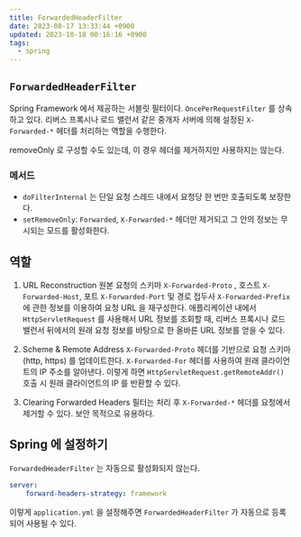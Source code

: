 ```yaml
---
title: ForwardedHeaderFilter
date: 2023-08-17 13:33:44 +0900
updated: 2023-10-18 00:16:16 +0900
tags:
  - spring
---
```


## `ForwardedHeaderFilter`

Spring Framework 에서 제공하는 서블릿 필터이다. `OncePerRequestFilter` 를 상속하고 있다.
리버스 프록시나 로드 밸런서 같은 중개자 서버에 의해 설정된 `X-Forwarded-*` 헤더를 처리하는 역할을 수행한다.

removeOnly 로 구성할 수도 있는데, 이 경우 헤더를 제거하지만 사용하지는 않는다.

### 메서드

- `doFilterInternal` 는 단일 요청 스레드 내에서 요청당 한 번만 호출되도록 보장한다.
- `setRemoveOnly`: `Forwarded`, `X-Forwarded-*` 헤더만 제거되고 그 안의 정보는 무시되는 모드를 활성화한다.

## 역할

1. URL Reconstruction
원본 요청의 스키마 `X-Forwarded-Proto` , 호스트 `X-Forwarded-Host`, 포트 `X-Forwarded-Port` 및 경로 접두사 `X-Forwarded-Prefix` 에 관한 정보를 이용하여 요청 URL 을 재구성한다.
애플리케이션 내에서 `HttpServletRequest` 를 사용해서 URL 정보를 조회할 때, 리버스 프록시나 로드 밸런서 뒤에서의 원래 요청 정보를 바탕으로 한 올바른 URL 정보를 얻을 수 있다.

2. Scheme & Remote Address
`X-Forwarded-Proto` 헤더를 기반으로 요청 스키마 (http, https) 를 업데이트한다.
`X-Forwarded-For` 헤더를 사용하여 원래 클라이언트의 IP 주소를 알아낸다. 이렇게 하면 `HttpServletRequest.getRemoteAddr()` 호출 시 원래 클라이언트의 IP 를 반환할 수 있다.

3. Clearing Forwarded Headers
필터는 처리 후 `X-Forwarded-*` 헤더를 요청에서 제거할 수 있다. 보안 목적으로 유용하다.

## Spring 에 설정하기

`ForwardedHeaderFilter` 는 자동으로 활성화되지 않는다.

```yml
server:
	forward-headers-strategy: framework
```

이렇게 `application.yml` 을 설정해주면 `ForwardedHeaderFilter` 가 자동으로 등록되어 사용될 수 있다.